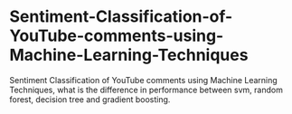 # Sentiment-Classification-of-YouTube-comments-using-Machine-Learning-Techniques
Sentiment Classification of YouTube comments using Machine Learning Techniques, what is the difference in performance between svm, random forest, decision tree and gradient boosting.
